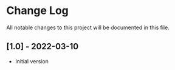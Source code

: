 # Change Log
All notable changes to this project will be documented in this file.

## [1.0] - 2022-03-10
- Initial version
